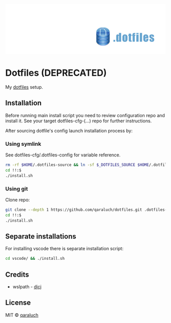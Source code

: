 ![](./pic/git-logo-dotfiles.jpg)

# Dotfiles (DEPRECATED)

My [dotfiles](https://github.com/qaraluch/dotfiles) setup.

## Installation

Before running main install script you need to review configuration repo and install it. See your target dotfiles-cfg-(...) repo for further instructions.

After sourcing dotfile's config launch installation process by:

### Using symlink

See dotfiles-cfg/.dotfiles-config for variable reference.

```sh
rm -rf $HOME/.dotfiles-source && ln -sf $_DOTFILES_SOURCE $HOME/.dotfiles-source
cd !!:$
./install.sh
```

### Using git

Clone repo:

```sh
git clone --depth 1 https://github.com/qaraluch/dotfiles.git .dotfiles-source
cd !!:$
./install.sh
```

## Separate installations

For installing vscode there is separate installation script:

```sh
cd vscode/ && ./install.sh
```

## Credits

- wslpath - [djcj](djcj@gmx.de)

## License

MIT © [qaraluch](https://github.com/qaraluch)

